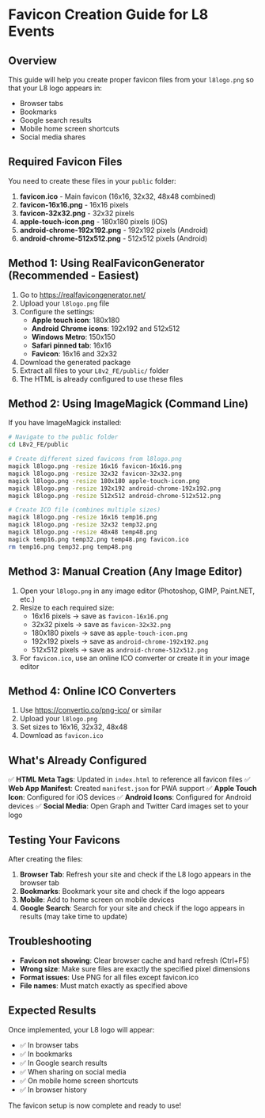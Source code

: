 # Favicon Creation Guide for L8 Events

## Overview
This guide will help you create proper favicon files from your `l8logo.png` so that your L8 logo appears in:
- Browser tabs
- Bookmarks
- Google search results
- Mobile home screen shortcuts
- Social media shares

## Required Favicon Files
You need to create these files in your `public` folder:

1. **favicon.ico** - Main favicon (16x16, 32x32, 48x48 combined)
2. **favicon-16x16.png** - 16x16 pixels
3. **favicon-32x32.png** - 32x32 pixels  
4. **apple-touch-icon.png** - 180x180 pixels (iOS)
5. **android-chrome-192x192.png** - 192x192 pixels (Android)
6. **android-chrome-512x512.png** - 512x512 pixels (Android)

## Method 1: Using RealFaviconGenerator (Recommended - Easiest)

1. Go to https://realfavicongenerator.net/
2. Upload your `l8logo.png` file
3. Configure the settings:
   - **Apple touch icon**: 180x180
   - **Android Chrome icons**: 192x192 and 512x512
   - **Windows Metro**: 150x150
   - **Safari pinned tab**: 16x16
   - **Favicon**: 16x16 and 32x32
4. Download the generated package
5. Extract all files to your `L8v2_FE/public/` folder
6. The HTML is already configured to use these files

## Method 2: Using ImageMagick (Command Line)

If you have ImageMagick installed:

```bash
# Navigate to the public folder
cd L8v2_FE/public

# Create different sized favicons from l8logo.png
magick l8logo.png -resize 16x16 favicon-16x16.png
magick l8logo.png -resize 32x32 favicon-32x32.png
magick l8logo.png -resize 180x180 apple-touch-icon.png
magick l8logo.png -resize 192x192 android-chrome-192x192.png
magick l8logo.png -resize 512x512 android-chrome-512x512.png

# Create ICO file (combines multiple sizes)
magick l8logo.png -resize 16x16 temp16.png
magick l8logo.png -resize 32x32 temp32.png
magick l8logo.png -resize 48x48 temp48.png
magick temp16.png temp32.png temp48.png favicon.ico
rm temp16.png temp32.png temp48.png
```

## Method 3: Manual Creation (Any Image Editor)

1. Open your `l8logo.png` in any image editor (Photoshop, GIMP, Paint.NET, etc.)
2. Resize to each required size:
   - 16x16 pixels → save as `favicon-16x16.png`
   - 32x32 pixels → save as `favicon-32x32.png`
   - 180x180 pixels → save as `apple-touch-icon.png`
   - 192x192 pixels → save as `android-chrome-192x192.png`
   - 512x512 pixels → save as `android-chrome-512x512.png`
3. For `favicon.ico`, use an online ICO converter or create it in your image editor

## Method 4: Online ICO Converters

1. Use https://convertio.co/png-ico/ or similar
2. Upload your `l8logo.png`
3. Set sizes to 16x16, 32x32, 48x48
4. Download as `favicon.ico`

## What's Already Configured

✅ **HTML Meta Tags**: Updated in `index.html` to reference all favicon files
✅ **Web App Manifest**: Created `manifest.json` for PWA support
✅ **Apple Touch Icon**: Configured for iOS devices
✅ **Android Icons**: Configured for Android devices
✅ **Social Media**: Open Graph and Twitter Card images set to your logo

## Testing Your Favicons

After creating the files:

1. **Browser Tab**: Refresh your site and check if the L8 logo appears in the browser tab
2. **Bookmarks**: Bookmark your site and check if the logo appears
3. **Mobile**: Add to home screen on mobile devices
4. **Google Search**: Search for your site and check if the logo appears in results (may take time to update)

## Troubleshooting

- **Favicon not showing**: Clear browser cache and hard refresh (Ctrl+F5)
- **Wrong size**: Make sure files are exactly the specified pixel dimensions
- **Format issues**: Use PNG for all files except favicon.ico
- **File names**: Must match exactly as specified above

## Expected Results

Once implemented, your L8 logo will appear:
- ✅ In browser tabs
- ✅ In bookmarks
- ✅ In Google search results
- ✅ When sharing on social media
- ✅ On mobile home screen shortcuts
- ✅ In browser history

The favicon setup is now complete and ready to use!
